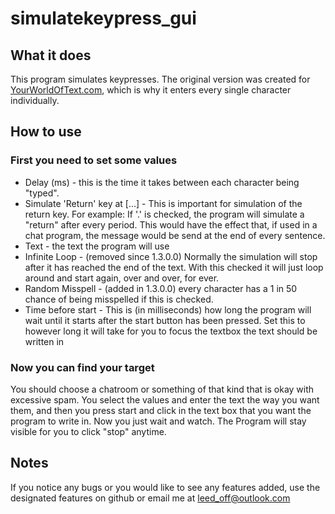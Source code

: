 # simulatekeypress_gui
## What it does
This program simulates keypresses. The original version was created for [YourWorldOfText.com](http://www.yourworldoftext.com/), which is why it enters every single character individually.
## How to use
### First you need to set some values
* Delay (ms) - this is the time it takes between each character being "typed".
* Simulate 'Return' key at [...] - This is important for simulation of the return key. For example: If '.' is checked, the program will simulate a "return" after every period. This would have the effect that, if used in a chat program, the message would be send at the end of every sentence.
* Text - the text the program will use
* Infinite Loop - (removed since 1.3.0.0) Normally the simulation will stop after it has reached the end of the text. With this checked it will just loop around and start again, over and over, for ever.
* Random Misspell - (added in 1.3.0.0) every character has a 1 in 50 chance of being misspelled if this is checked.
* Time before start - This is (in milliseconds) how long the program will wait until it starts after the start button has been pressed. Set this to however long it will take for you to focus the textbox the text should be written in
### Now you can find your target
You should choose a chatroom or something of that kind that is okay with excessive spam. You select the values and enter the text the way you want them, and then you press start and click in the text box that you want the program to write in. Now you just wait and watch. The Program will stay visible for you to click "stop" anytime.
## Notes
If you notice any bugs or you would like to see any features added, use the designated features on github or email me at leed_off@outlook.com